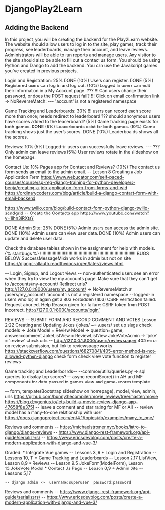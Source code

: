 # DjangoPlay2Learn
## Adding the Backend

In this project, you will be creating the backend for the Play2Learn website.
The website should allow users to log in to the site, play games, track their progress, see leaderboards, manage their account, and leave reviews.
Administrators will be able to run reports and manage users.
Any visitor to the site should also be able to fill out a contact us form.
You should be using Python and Django to add the backend.
You can use the JavaScript games you've created in previous projects.

Login and Registration: 25%
DONE (10%) Users can register.
DONE (5%) Registered users can log in and log out.
(10%) Logged in users can edit their information in a My Account page.
??? !!! Can users change their password, or does the POST request fail?
!!! Click on email confirmation link => NoReverseMatch:
--- 'account' is not a registered namespace

Game Tracking and Leaderboards: 30%
!!! users can record each score more than once; needs redirect to leaderboard
??? should anonymous users have scores added to the leaderboard?
(5%) Game tracking page exists for both games.
DONE (5%) Leaderboards exist for both games.
(10%) Game tracking shows just the user’s scores.
DONE (10%) Leaderboards shows all the scores.

Reviews: 10%
(5%) Logged-in users can successfully leave reviews.
--- ??? Only admin can leave reviews
(5%) User reviews rotate in the slideshow on the homepage.

Contact Us: 10%
Pages app for Contact and Reviews?
(10%) The contact us form sends an email to the admin email.
-- Lesson 8 Creating a Job Application Form
https://www.webucator.com/self-paced-courses/course/sp-reg-django-training-for-python-developers-benja/creating-a-job-application-form-from-forms-and-wid
https://ordinarycoders.com/blog/article/build-a-django-contact-form-with-email-backend

https://www.twilio.com/blog/build-contact-form-python-django-twilio-sendgrid
-- Create the Contacts app
https://www.youtube.com/watch?v=1ihn3iRXtsY

DONE Admin Site: 25%
DONE (5%) Admin users can access the admin site.
DONE (10%) Admin users can view user data.
DONE (10%) Admin users can update and delete user data.


Check the database tables shown in the assignment for help with models.
{% startbugs %}
!!!!!!!!!!!!!!!!!!!!!!!!!!!!!!!!!!!!!!!!!!!!!!!!!!!!!!!!!!!!!!!!!!!!!!!!!!!!!
BUGS BELOW
SuccessMessageMixin works in admin but not on site
https://django-allauth.readthedocs.io/en/latest/views.html

-- Login, Signup, and Logout views
    -- non-authenticated users see an error when they try to view the my accounts page.
    Make sure that they can't get to /accounts/my-account/
    Redirect urls?
    http://127.0.0.1:8000/users/my_account/
    -> NoReverseMatch at /users/my_account/
    'account' is not a registered namespace
    -- logged-in users who log in again get a 403
    Forbidden (403)
    CSRF verification failed. Request aborted.
    Help
    Reason given for failure:
    CSRF token from POST incorrect.
    http://127.0.0.1:8000/accounts/login/


REVIEWS -- SUBMIT FORM AND RECORD COMMENT AND VOTES
Lesson 2:22 Creating and Updating Jokes
/jokes/ ~= /users/
set up slugs
check models -> Joke Model = Review Model -> question=game, answer=comment
                JokeListView = ReviewListView
                JokeVoteAdmin -> 'joke' = 'review'
check urls
-- http://127.0.0.1:8000/users/reviewspage/
    405 error on review submission, but link to reviewspage works
    https://stackoverflow.com/questions/68270841/405-error-method-is-not-allowed-python-django
check form
check view
vote function to register reviews

Game tracking and Leaderboards--
--common/utils/queries.py -> sql queries to display top scores?
-- async recordScore() in AH and MF components for data passed to games view and game-scores template

-- form, template(Bootstrap slideshow on homepage), model, view, admin, urls
https://github.com/bunnythecompiler/movie_review/tree/master/movie
https://blog.devgenius.io/lets-build-a-movie-review-django-app-47658f8e3751
-- leave a comment and star rating for MF or AH
-- review model has a many-to-one relationship with user
https://docs.djangoproject.com/en/4.1/topics/db/examples/many_to_one/

Reviews and comments
-- https://michaelstromer.nyc/books/intro-to-django/django-reviews
-- https://www.django-rest-framework.org/api-guide/serializers/
-- https://www.ericsdevblog.com/posts/create-a-modern-application-with-django-and-vue-3/

Graded:
    * Integrate Vue games -- Lessons 3, 6
    * Login and Registration -- Lessons 10, 11
    * Game Tracking and Leaderboards -- Lesson 2.17 ListView, Lesson 8,9
    * Reviews -- Lesson 9.5 JokeForm(ModelForm), Lesson 13.JokeVote Model
    * Contact Us Page -- Lesson 8,9
    * Admin Site -- Lessons 5,17

    -- django admin ->  username:superuser  password:password


Reviews and comments
-- https://www.django-rest-framework.org/api-guide/serializers/
-- https://www.ericsdevblog.com/posts/create-a-modern-application-with-django-and-vue-3/
